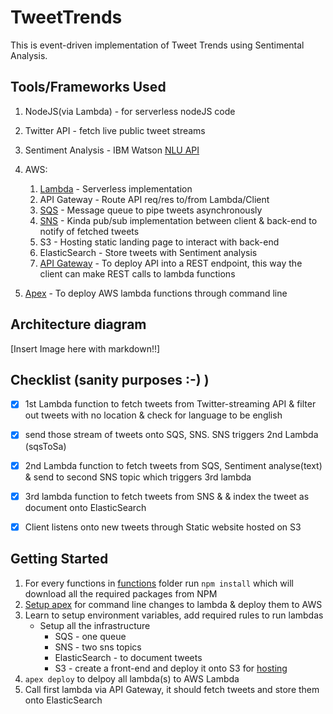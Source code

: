 # TweetTrends

This is event-driven implementation of Tweet Trends using Sentimental Analysis.


## Tools/Frameworks Used
1. NodeJS(via Lambda) - for serverless nodeJS code

2. Twitter API  - fetch live public tweet streams

3. Sentiment Analysis    - IBM Watson [NLU API](https://www.ibm.com/watson/services/natural-language-understanding/)

4. AWS: 
   1. [Lambda](https://aws.amazon.com/lambda)                - Serverless implementation
   2. API Gateway           - Route API req/res to/from Lambda/Client
   3. [SQS](https://aws.amazon.com/sqs/)                   - Message queue to pipe tweets asynchronously
   4. [SNS](https://aws.amazon.com/sns/)                   - Kinda pub/sub implementation between client & back-end to notify of fetched tweets
   5. S3                    - Hosting static landing page to interact with back-end 
   6. ElasticSearch         - Store tweets with Sentiment analysis
   7. [API Gateway](https://aws.amazon.com/api-gateway/)           - To deploy API into a REST endpoint, this way the client can make REST calls to lambda functions

5. [Apex](http://apex.run/)                 - To deploy AWS lambda functions through command line


## Architecture diagram

[Insert Image here with markdown!!]


## Checklist (sanity purposes :-) )

- [x] 1st Lambda function to fetch tweets from Twitter-streaming API & filter out tweets with no location & check for language to be english
- [x] send those stream of tweets onto SQS, SNS. SNS triggers 2nd Lambda (sqsToSa)
- [x] 2nd Lambda function to fetch tweets from SQS, Sentiment analyse(text) & send to second SNS topic which triggers 3rd lambda
- [x] 3rd lambda function to fetch tweets from SNS & & index the tweet as document onto ElasticSearch
- [x] Client listens onto new tweets through Static website hosted on S3


## Getting Started

1. For every functions in [functions](functions/) folder run `npm install` which will download all the required packages from NPM
2. [Setup apex](http://apex.run/#installation) for command line changes to lambda & deploy them to AWS
3. Learn to setup environment variables, add required rules to run lambdas
   - Setup all the infrastructure
     - SQS - one queue
     - SNS - two sns topics
     - ElasticSearch - to document tweets
     - S3 - create a front-end and deploy it onto S3 for [hosting](http://docs.aws.amazon.com/AmazonS3/latest/dev/WebsiteHosting.html)
4. `apex deploy` to delpoy all lambda(s) to AWS Lambda
5. Call first lambda via API Gateway, it should fetch tweets and store them onto ElasticSearch